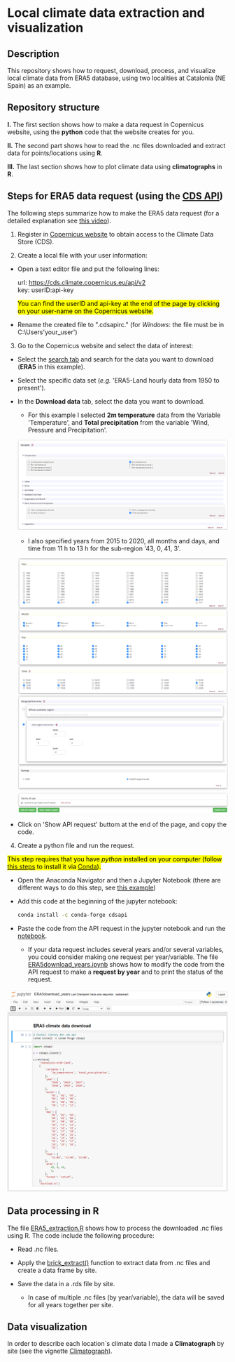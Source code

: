 # **Local climate data extraction and visualization** 

## Description

This repository shows how to request, download, process, and visualize local climate data from ERA5 database, using two localities at Catalonia (NE Spain) as an example.  

## Repository structure  

**I.** The first section shows how to make a data request in Copernicus website, using the **python** code that the website creates for you.  

**II.** The second part shows how to read the .nc files downloaded and extract data for points/locations using **R**. 

**III.** The last section shows how to plot climate data using **climatographs** in **R**.


## Steps for ERA5 data request (using the [CDS API](https://cds.climate.copernicus.eu/api-how-to))

The following steps summarize how to make the ERA5 data request (for a detailed explanation see [this video](https://www.youtube.com/watch?v=cVtiVTSVdlo&t=237s)).  

1. Register in [Copernicus website](https://cds.climate.copernicus.eu/#!/home) to obtain access to the Climate Data Store (CDS).  

2. Create a local file with your user information:  

  * Open a text editor file and put the following lines:  
  
    url: https://cds.climate.copernicus.eu/api/v2  
    key: userID:api-key  
    
    <mark>You can find the userID and api-key at the end of the page by clicking on your user-name on the Copernicus website.</mark>   
    
  * Rename the created file to ".cdsapirc." (for *Windows*: the file must be in C:\Users\'your_user')

3. Go to the Copernicus website and select the data of interest:  

  * Select the [search tab](https://cds.climate.copernicus.eu/cdsapp#!/search) and search for the data you want to download (**ERA5** in this example).  
  
  * Select the specific data set (*e.g.* 'ERA5-Land hourly data from 1950 to present').  
  
  * In the **Download data** tab, select the data you want to download.  
  
    - For this example I selected **2m temperature** data from the Variable 'Temperature', and **Total precipitation** from the variable 'Wind, Pressure and Precipitation'.
    
    ![](images/variable_request.png) 
    - I also specified years from 2015 to 2020, all months and days, and time from 11 h to 13 h for the sub-region '43, 0, 41, 3'.

    ![](images/time_request.png)
    ![](images/subregion_request.png)
    
  * Click on 'Show API request' buttom at the end of the page, and copy the code.  
  
4. Create a python file and run the request.

<mark>This step requires that you have *python* installed on your computer (follow [this steps](https://www.datacamp.com/community/tutorials/installing-anaconda-windows) to install it via [Conda](https://www.anaconda.com/products/individual)).</mark>    
  
  * Open the Anaconda Navigator and then a Jupyter Notebook (there are different ways to do this step, see [this example](https://problemsolvingwithpython.com/02-Jupyter-Notebooks/02.04-Opening-a-Jupyter-Notebook/#:~:text=Open%20a%20Jupyter%20Notebook%20with%20Anaconda%20Navigator,-One%20additional%20way&text=Open%20Anaconda%20Navigator%20using%20the,%2D%2D%3E%20%5BAnaconda%20Navigator%5D.&text=A%20Jupyter%20file%20browser%20will%20open%20in%20a%20web%20browser%20tab.&text=%3E%20%5BPython%203%5D-,A%20new%20notebook%20will%20open%20as,tab%20in%20your%20web%20browser.)) 
  
  * Add this code at the beginning of the jupyter notebook:  
  
    ```bash
    conda install -c conda-forge cdsapi
    ```
  
  * Paste the code from the API request in the jupyter notebook and run the [notebook](https://github.com/REDD1326/ERA5_extraction_and_visualization/tree/main/vignettes/ERA5download.ipynb). 
  
    - If your data request includes several years and/or several variables, you could consider making one request per year/variable. The file [ERA5download_years.ipynb](https://github.com/REDD1326/ERA5_extraction_and_visualization/tree/main/vignettes/ERA5download_years.ipynb) shows how to modify the code from the API request to make a **request by year** and to print the status of the request.    

![](images/ERA5request.png)

## Data processing in R

The file [ERA5_extraction.R](https://github.com/REDD1326/ERA5_extraction_and_visualization/blob/main/R/ERA5_extraction.R) shows how to process the downloaded .nc files using R. The code include the following procedure:  

* Read .nc files.  

* Apply the [brick_extract()](https://github.com/REDD1326/ERA5_extraction_and_visualization/blob/main/R/functions.R) function to extract data from .nc files and create a data frame by site.  

* Save the data in a .rds file by site.  

  - In case of multiple .nc files (by year/variable), the data will be saved for all years together per site. 

## Data visualization

In order to describe each location`s climate data I made a **Climatograph** by site (see the vignette [Climatograph](https://github.com/REDD1326/ERA5_extraction_and_visualization/blob/main/vignettes/Climatograph.Rmd)).

